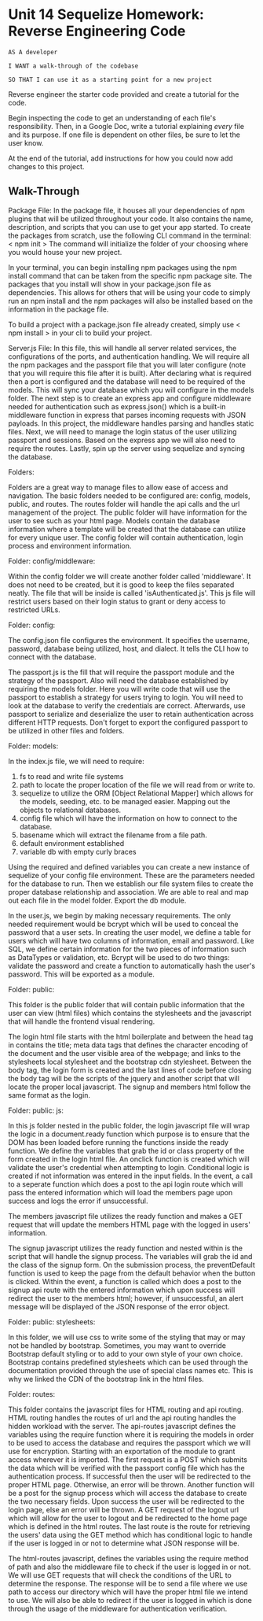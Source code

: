 # Unit 14 Sequelize Homework: Reverse Engineering Code

```
AS A developer

I WANT a walk-through of the codebase

SO THAT I can use it as a starting point for a new project
```

Reverse engineer the starter code provided and create a tutorial for the code.

Begin inspecting the code to get an understanding of each file's responsibility. Then, in a Google Doc, write a tutorial explaining *every* file and its purpose. If one file is dependent on other files, be sure to let the user know.

At the end of the tutorial, add instructions for how you could now add changes to this project.

## Walk-Through

Package File:
In the package file, it houses all your dependencies of npm plugins that will be utilized throughout your code. It also contains the name, description, and scripts that you can use to get your app started.
To create the packages from scratch, use the following CLI command in the terminal: < npm init >
The command will initialize the folder of your choosing where you would house your new project.

In your terminal, you can begin installing npm packages using the npm install command that can be taken from the specific npm package site. The packages that you install will show in your package.json file as dependencies. This allows for others that will be using your code to simply run an npm install and the npm packages will also be installed based on the information in the package file.

To build a project with a package.json file already created, simply use < npm install > in your cli to build your project.

Server.js File:
In this file, this will handle all server related services, the configurations of the ports, and authentication handling.
We will require all the npm packages and the passport file that you will later configure (note that you will require this file after it is built).
After declaring what is required then a port is configured and the database will need to be required of the models. This will sync your database which you will configure in the models folder.
The next step is to create an express app and configure middleware needed for authentication such as express.json() which is a built-in middleware function in express that parses incoming requests with JSON payloads. In this project, the middleware handles parsing and handles static files.
Next, we will need to manage the login status of the user utilizing passport and sessions. Based on the express app we will also need to require the routes.
Lastly, spin up the server using sequelize and syncing the database.

Folders:

Folders are a great way to manage files to allow ease of access and navigation. The basic folders needed to be configured are: config, models, public, and routes. The routes folder will handle the api calls and the url management of the project. The public folder will have information for the user to see such as your html page. Models contain the database information where a template will be created that the database can utilize for every unique user. The config folder will contain authentication, login process and environment information.

Folder: config/middleware:

Within the config folder we will create another folder called 'middleware'. It does not need to be created, but it is good to keep the files separated neatly. The file that will be inside is called 'isAuthenticated.js'. This js file will restrict users based on their login status to grant or deny access to restricted URLs.

Folder: config:

The config.json file configures the environment. It specifies the username, password, database being utilized, host, and dialect. It tells the CLI how to connect with the database.

The passport.js is the fill that will require the passport module and the strategy of the passport. Also will need the database established by requiring the models folder. Here you will write code that will use the passport to establish a strategy for users trying to login. You will need to look at the database to verify the credentials are correct. Afterwards, use passport to serialize and deserialize the user to retain authentication across different HTTP requests. Don't forget to export the configured passport to be utilized in other files and folders.

Folder: models:

In the index.js file, we will need to require:
1. fs to read and write file systems
2. path to locate the proper location of the file we will read from or write to.
3. sequelize to utilize the ORM [Object Relational Mapper] which allows for the models, seeding, etc. to be managed easier. Mapping out the objects to relational databases.
4. config file which will have the information on how to connect to the database.
5. basename which will extract the filename from a file path.
6. default environment established
7. variable db with empty curly braces

Using the required and defined variables you can create a new instance of sequelize of your config file environment. These are the parameters needed for the database to run. Then we establish our file system files to create the proper database relationship and association. We are able to real and map out each file in the model folder. Export the db module.

In the user.js, we begin by making necessary requirements. The only needed requirement would be bcrypt which will be used to conceal the password that a user sets. In creating the user model, we define a table for users which will have two columns of information, email and password. Like SQL, we define certain information for the two pieces of information such as DataTypes or validation, etc. Bcrypt will be used to do two things: validate the password and create a function to automatically hash the user's password. This will be exported as a module.

Folder: public:

This folder is the public folder that will contain public information that the user can view (html files) which contains the stylesheets and the javascript that will handle the frontend visual rendering.

The login html file starts with the html boilerplate and between the head tag in contains the title; meta data tags that defines the character encoding of the document and the user visible area of the webpage; and links to the stylesheets local stylesheet and the bootstrap cdn stylesheet. Between the body tag, the login form is created and the last lines of code before closing the body tag will be the scripts of the jquery and another script that will locate the proper local javascript. The signup and members html follow the same format as the login.

Folder: public: js:

In this js folder nested in the public folder, the login javascript file will wrap the logic in a document.ready function which purpose is to ensure that the DOM has been loaded before running the functions inside the ready function. We define the variables that grab the id or class property of the form created in the login html file. An onclick function is created which will validate the user's credential when attempting to login. Conditional logic is created if not information was entered in the input fields. In the event, a call to a seperate function which does a post to the api login route which will pass the entered information which will load the members page upon success and logs the error if unsuccessful.

The members javascript file utilizes the ready function and makes a GET request that will update the members HTML page with the logged in users' information.

The signup javascript utilizes the ready function and nested within is the script that will handle the signup process. The variables will grab the id and the class of the signup form. On the submission process, the preventDefault function is used to keep the page from the default behavior when the button is clicked. Within the event, a function is called which does a post to the signup api route with the entered information which upon success will redirect the user to the members html; however, if unsuccessful, an alert message will be displayed of the JSON response of the error object.

Folder: public: stylesheets:

In this folder, we will use css to write some of the styling that may or may not be handled by bootstrap. Sometimes, you may want to override Bootstrap default styling or to add to your own style of your own choice. Bootstrap contains predefined stylesheets which can be used through the documentation provided through the use of special class names etc. This is why we linked the CDN of the bootstrap link in the html files.

Folder: routes:

This folder contains the javascript files for HTML routing and api routing. HTML routing handles the routes of url and the api routing handles the hidden workload with the server.
The api-routes javascript defines the variables using the require function where it is requiring the models in order to be used to access the database and requires the passport which we will use for encryption. Starting with an exportation of the module to grant access wherever it is imported. The first request is a POST which submits the data which will be verified with the passport config file which has the authentication process. If successful then the user will be redirected to the proper HTML page. Otherwise, an error will be thrown. Another function will be a post for the signup process which will access the database to create the two necessary fields. Upon success the user will be redirected to the login page, else an error will be thrown.
A GET request of the logout url which will allow for the user to logout and be redirected to the home page which is defined in the html routes. The last route is the route for retrieving the users' data using the GET method which has conditional logic to handle if the user is logged in or not to determine what JSON response will be.

The html-routes javascript, defines the variables using the require method of path and also the middleware file to check if the user is logged in or not. We will use GET requests that will check the conditions of the URL to determine the response. The response will be to send a file where we use path to access our directory which will have the proper html file we intend to use. We will also be able to redirect if the user is logged in which is done through the usage of the middleware for authentication verification.
